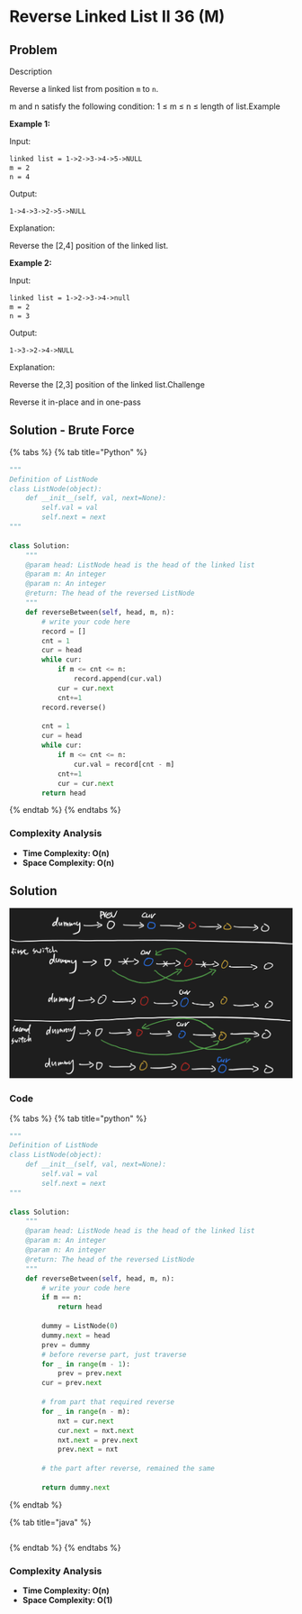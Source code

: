 # Reverse Linked List II 36 (M)

## Problem

Description

Reverse a linked list from position `m` to `n`.

m and n satisfy the following condition: 1 ≤ m ≤ n ≤ length of list.Example

**Example 1:**

Input:

```
linked list = 1->2->3->4->5->NULL
m = 2
n = 4
```

Output:

```
1->4->3->2->5->NULL
```

Explanation:

Reverse the \[2,4] position of the linked list.

**Example 2:**

Input:

```
linked list = 1->2->3->4->null
m = 2
n = 3
```

Output:

```
1->3->2->4->NULL
```

Explanation:

Reverse the \[2,3] position of the linked list.Challenge

Reverse it in-place and in one-pass

## Solution - Brute Force

{% tabs %}
{% tab title="Python" %}
```python
"""
Definition of ListNode
class ListNode(object):
    def __init__(self, val, next=None):
        self.val = val
        self.next = next
"""

class Solution:
    """
    @param head: ListNode head is the head of the linked list 
    @param m: An integer
    @param n: An integer
    @return: The head of the reversed ListNode
    """
    def reverseBetween(self, head, m, n):
        # write your code here
        record = []
        cnt = 1
        cur = head
        while cur:
            if m <= cnt <= n:
                record.append(cur.val)
            cur = cur.next
            cnt+=1
        record.reverse()
        
        cnt = 1
        cur = head
        while cur:
            if m <= cnt <= n:
                cur.val = record[cnt - m]
            cnt+=1
            cur = cur.next
        return head
```
{% endtab %}
{% endtabs %}

### Complexity Analysis

* **Time Complexity: O(n)**&#x20;
* **Space Complexity: O(n)**

## Solution

![](<../../.gitbook/assets/Screen Shot 2021-04-25 at 4.29.48 PM.png>)

### Code

{% tabs %}
{% tab title="python" %}
```python
"""
Definition of ListNode
class ListNode(object):
    def __init__(self, val, next=None):
        self.val = val
        self.next = next
"""

class Solution:
    """
    @param head: ListNode head is the head of the linked list 
    @param m: An integer
    @param n: An integer
    @return: The head of the reversed ListNode
    """
    def reverseBetween(self, head, m, n):
        # write your code here
        if m == n:
            return head
        
        dummy = ListNode(0)
        dummy.next = head
        prev = dummy
        # before reverse part, just traverse
        for _ in range(m - 1):
            prev = prev.next
        cur = prev.next
        
        # from part that required reverse
        for _ in range(n - m):
            nxt = cur.next
            cur.next = nxt.next
            nxt.next = prev.next
            prev.next = nxt
        
        # the part after reverse, remained the same 
        
        return dummy.next
```
{% endtab %}

{% tab title="java" %}
```
```
{% endtab %}
{% endtabs %}

### Complexity Analysis

* **Time Complexity: O(n)**
* **Space Complexity: O(1)**
